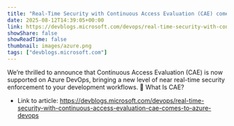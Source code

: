 ```yaml
---
title: "Real-Time Security with Continuous Access Evaluation (CAE) comes to Azure DevOps"
date: 2025-08-12T14:39:05+00:00
link: https://devblogs.microsoft.com/devops/real-time-security-with-continuous-access-evaluation-cae-comes-to-azure-devops
showShare: false
showReadTime: false
thumbnail: images/azure.png
tags: ["devblogs.microsoft.com"]
---
```

We’re thrilled to announce that Continuous Access Evaluation (CAE) is now supported on Azure DevOps, bringing a new level of near real-time security enforcement to your development workflows. 🔐 What Is CAE?

- Link to article: https://devblogs.microsoft.com/devops/real-time-security-with-continuous-access-evaluation-cae-comes-to-azure-devops